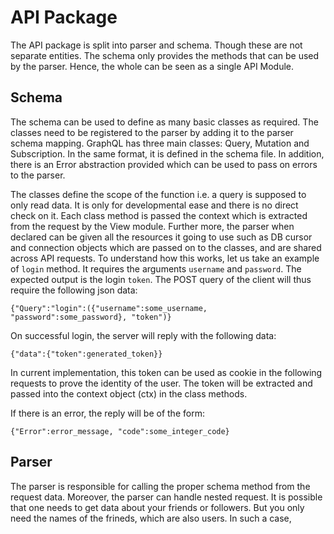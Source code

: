 # API Package

The API package is split into parser and schema. Though these are not separate entities. The schema only provides the methods that can be used by the parser. Hence, the whole can be seen as a single API Module.

## Schema

The schema can be used to define as many basic classes as required. The classes need to be registered to the parser by adding it to the parser schema mapping. GraphQL has three main classes: Query, Mutation and Subscription. In the same format, it is defined in the schema file. In addition, there is an Error abstraction provided which can be used to pass on errors to the parser.

The classes define the scope of the function i.e. a query is supposed to only read data. It is only for developmental ease and there is no direct check on it. Each class method is passed the context which is extracted from the request by the View module. Further more, the parser when declared can be given all the resources it going to use such as DB cursor and connection objects which are passed on to the classes, and are shared across API requests. To understand how this works, let us take an example of `login` method. It requires the arguments `username` and `password`. The expected output is the login `token`. The POST query of the client will thus require the following json data:

```{"Query":"login":({"username":some_username, "password":some_password}, "token")}```

On successful login, the server will reply with the following data:

```{"data":{"token":generated_token}}```

In current implementation, this token can be used as cookie in the following requests to prove the identity of the user. The token will be extracted and passed into the context object (ctx) in the class methods.

If there is an error, the reply will be of the form:

```{"Error":error_message, "code":some_integer_code}```

## Parser

The parser is responsible for calling the proper schema method from the request data. Moreover, the parser can handle nested request. It is possible that one needs to get data about your friends or followers. But you only need the names of the frineds, which are also users. In such a case,